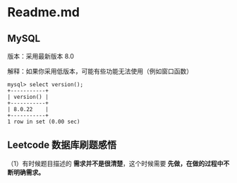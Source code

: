 # Readme.md

## MySQL

版本：采用最新版本 8.0

解释：如果你采用低版本，可能有些功能无法使用（例如窗口函数）

```text
mysql> select version();
+-----------+
| version() |
+-----------+
| 8.0.22    |
+-----------+
1 row in set (0.00 sec)
```

## Leetcode 数据库刷题感悟

（1）有时候题目描述的 **需求并不是很清楚**，这个时候需要  **先做，在做的过程中不断明确需求。**

